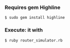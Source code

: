 ### Requires gem Highline

`$ sudo gem install highline`

### Execute: it with 

`$ ruby router_simulator.rb`
